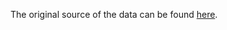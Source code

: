 The original source of the data can be found [here](https://data.mendeley.com/datasets/75m8vz7jr2/4).
